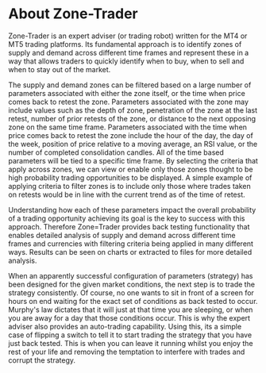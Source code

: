 # About Zone-Trader

Zone-Trader is an expert adviser (or trading robot) written for the MT4 or MT5 trading platforms. Its fundamental approach is to identify zones of supply and demand across different time frames and represent these in a way that allows traders to quickly identify when to buy, when to sell and when to stay out of the market. 

The supply and demand zones can be filtered based on a large number of parameters associated with either the zone itself, or the time when price comes back to retest the zone. Parameters associated with the zone may include values such as the depth of zone, penetration of the zone at the last retest, number of prior retests of the zone, or distance to the next opposing zone on the same time frame. Parameters associated with the time when price comes back to retest the zone include the hour of the day, the day of the week, position of price relative to a moving average, an RSI value, or the number of completed consolidation candles. All of the time based parameters will be tied to a specific time frame. By selecting the criteria that apply across zones, we can view or enable only those zones thought to be high probability trading opportunities to be displayed. A simple example of applying criteria to filter zones is to include only those where trades taken on retests would be in line with the current trend as of the time of retest.

Understanding how each of these parameters impact the overall probability of a trading opportunity achieving its goal is the key to success with this approach. Therefore Zone=Trader provides back testing functionality that enables detailed analysis of supply and demand across different time frames and currencies with filtering criteria being applied in many different ways. Results can be seen on charts or extracted to files for more detailed analysis.

When an apparently successful configuration of parameters (strategy) has been designed for the given market conditions, the next step is to trade the strategy consistently. Of course, no one wants to sit in front of a screen for hours on end waiting for the exact set of conditions as back tested to occur. Murphy's law dictates that it will just at that time you are sleeping, or when you are away for a day that those conditions occur. This is why the expert adviser also provides an auto-trading capability. Using this, its a simple case of flipping a switch to tell it to start trading the strategy that you have just back tested. This is when you can leave it running whilst you enjoy the rest of your life and removing the temptation to interfere with trades and corrupt the strategy.

